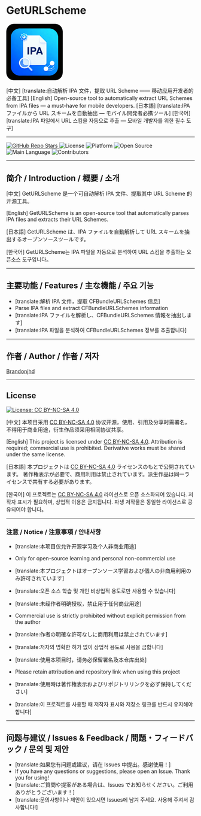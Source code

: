 # GetURLScheme

<img src="image.png" alt="icon" width="30%">

<!-- 多语言 tagline -->
[中文]
[translate:自动解析 IPA 文件，提取 URL Scheme —— 移动应用开发者的必备工具]
[English]
Open-source tool to automatically extract URL Schemes from IPA files — a must-have for mobile developers.
[日本語]
[translate:IPA ファイルから URL スキームを自動抽出 — モバイル開発者必携ツール]
[한국어]
[translate:IPA 파일에서 URL 스킴을 자동으로 추출 — 모바일 개발자를 위한 필수 도구]

---

<!-- 徽章区 可根据实际仓库路径调整-->
<p>
  <!-- GitHub Star 数自动展示徽章 -->
  <a href="https://github.com/Brandonjhd/GetURLScheme">
    <img src="https://img.shields.io/github/stars/Brandonjhd/GetURLScheme?style=social" alt="GitHub Repo Stars"/>
  </a>
  <!-- 其他典型徽章，可根据项目实际情况选用 -->
  <img src="https://img.shields.io/github/license/Brandonjhd/GetURLScheme?style=flat-square" alt="License" />
  <img src="https://img.shields.io/badge/platform-iOS-blue?style=flat-square" alt="Platform" />
  <img src="https://img.shields.io/badge/open-source-brightgreen?style=flat-square" alt="Open Source" />
<!-- language、contributor 徽章示例 -->
  <img src="https://img.shields.io/github/languages/top/Brandonjhd/GetURLScheme?style=flat-square" alt="Main Language" />
  <img src="https://img.shields.io/github/contributors/Brandonjhd/GetURLScheme?style=flat-square" alt="Contributors" />
</p>

---

## 简介 / Introduction / 概要 / 소개

[中文]
GetURLScheme 是一个可自动解析 IPA 文件、提取其中 URL Scheme 的开源工具。

[English]
GetURLScheme is an open-source tool that automatically parses IPA files and extracts their URL Schemes.

[日本語]
GetURLScheme は、IPA ファイルを自動解析して URL スキームを抽出するオープンソースツールです。

[한국어]
GetURLScheme는 IPA 파일을 자동으로 분석하여 URL 스킴을 추출하는 오픈소스 도구입니다。

---

## 主要功能 / Features / 主な機能 / 주요 기능

- [translate:解析 IPA 文件，提取 CFBundleURLSchemes 信息]
- Parse IPA files and extract CFBundleURLSchemes information
- [translate:IPA ファイルを解析し、CFBundleURLSchemes 情報を抽出します]
- [translate:IPA 파일을 분석하여 CFBundleURLSchemes 정보를 추출합니다]

---

## 作者 / Author / 作者 / 저자
[Brandonjhd](https://github.com/Brandonjhd)

---

## License
<p>
  <a href="https://creativecommons.org/licenses/by-nc-sa/4.0/">
    <img src="https://img.shields.io/badge/License-CC%20BY--NC--SA%204.0-red?style=flat-square" alt="License: CC BY-NC-SA 4.0"/>
  </a>
</p>

[中文]
本项目采用 [CC BY-NC-SA 4.0](https://creativecommons.org/licenses/by-nc-sa/4.0/deed.zh) 协议开源，使用、引用及分享时需署名，不得用于商业用途，衍生作品须采用相同协议共享。

[English]
This project is licensed under [CC BY-NC-SA 4.0](https://creativecommons.org/licenses/by-nc-sa/4.0/deed.en).
Attribution is required; commercial use is prohibited. Derivative works must be shared under the same license.

[日本語]
本プロジェクトは [CC BY-NC-SA 4.0](https://creativecommons.org/licenses/by-nc-sa/4.0/deed.ja) ライセンスのもとで公開されています。
著作権表示が必要で、商用利用は禁止されています。派生作品は同一ライセンスで共有する必要があります。

[한국어]
이 프로젝트는 [CC BY-NC-SA 4.0](https://creativecommons.org/licenses/by-nc-sa/4.0/deed.ko) 라이선스로 오픈 소스화되어 있습니다.
저작자 표시가 필요하며, 상업적 이용은 금지됩니다. 파생 저작물은 동일한 라이선스로 공유되어야 합니다。

---

### 注意 / Notice / 注意事項 / 안내사항

- [translate:本项目仅允许开源学习及个人非商业用途]
- Only for open-source learning and personal non-commercial use
- [translate:本プロジェクトはオープンソース学習および個人の非商用利用のみ許可されています]
- [translate:오픈 소스 학습 및 개인 비상업적 용도로만 사용할 수 있습니다]

- [translate:未经作者明确授权，禁止用于任何商业用途]
- Commercial use is strictly prohibited without explicit permission from the author
- [translate:作者の明確な許可なしに商用利用は禁止されています]
- [translate:저자의 명확한 허가 없이 상업적 용도로 사용을 금합니다]

- [translate:使用本项目时，请务必保留署名及本仓库出处]
- Please retain attribution and repository link when using this project
- [translate:使用時は著作権表示およびリポジトリリンクを必ず保持してください]
- [translate:이 프로젝트를 사용할 때 저작자 표시와 저장소 링크를 반드시 유지해야 합니다]

---

## 问题与建议 / Issues & Feedback / 問題・フィードバック / 문의 및 제안

- [translate:如果您有问题或建议，请在 Issues 中提出。感谢使用！]
- If you have any questions or suggestions, please open an Issue. Thank you for using!
- [translate:ご質問や提案がある場合は、Issues でお知らせください。ご利用ありがとうございます！]
- [translate:문의사항이나 제안이 있으시면 Issues에 남겨 주세요. 사용해 주셔서 감사합니다!]
